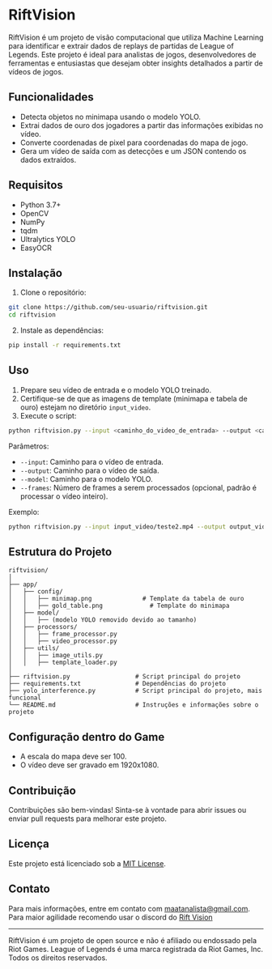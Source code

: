 
# RiftVision

RiftVision é um projeto de visão computacional que utiliza Machine Learning para identificar e extrair dados de replays de partidas de League of Legends. Este projeto é ideal para analistas de jogos, desenvolvedores de ferramentas e entusiastas que desejam obter insights detalhados a partir de vídeos de jogos.

## Funcionalidades

- Detecta objetos no minimapa usando o modelo YOLO.
- Extrai dados de ouro dos jogadores a partir das informações exibidas no vídeo.
- Converte coordenadas de pixel para coordenadas do mapa de jogo.
- Gera um vídeo de saída com as detecções e um JSON contendo os dados extraídos.

## Requisitos

- Python 3.7+
- OpenCV
- NumPy
- tqdm
- Ultralytics YOLO
- EasyOCR

## Instalação

1. Clone o repositório:

```bash
git clone https://github.com/seu-usuario/riftvision.git
cd riftvision
```

2. Instale as dependências:

```bash
pip install -r requirements.txt
```

## Uso

1. Prepare seu vídeo de entrada e o modelo YOLO treinado.
2. Certifique-se de que as imagens de template (minimapa e tabela de ouro) estejam no diretório `input_video`.
3. Execute o script:

```bash
python riftvision.py --input <caminho_do_video_de_entrada> --output <caminho_do_video_de_saida> --model <caminho_do_modelo_yolo> --frames <numero_de_frames>
```

Parâmetros:
- `--input`: Caminho para o vídeo de entrada.
- `--output`: Caminho para o vídeo de saída.
- `--model`: Caminho para o modelo YOLO.
- `--frames`: Número de frames a serem processados (opcional, padrão é processar o vídeo inteiro).

Exemplo:

```bash
python riftvision.py --input input_video/teste2.mp4 --output output_video/result.mp4 --model model/best.pt --frames 1000
```

## Estrutura do Projeto

```
riftvision/
│
├── app/
│   ├── config/
│   │   ├── minimap.png              # Template da tabela de ouro
│   │   ├── gold_table.png             # Template do minimapa
│   ├── model/
│   │   ├── (modelo YOLO removido devido ao tamanho)
│   ├── processors/
│   │   ├── frame_processor.py
│   │   ├── video_processor.py
│   ├── utils/
│   │   ├── image_utils.py
│   │   ├── template_loader.py
│
├── riftvision.py                  # Script principal do projeto
├── requirements.txt               # Dependências do projeto
├── yolo_interference.py           # Script principal do projeto, mais funcional
└── README.md                      # Instruções e informações sobre o projeto
```

## Configuração dentro do Game

- A escala do mapa deve ser 100.
- O vídeo deve ser gravado em 1920x1080.

## Contribuição

Contribuições são bem-vindas! Sinta-se à vontade para abrir issues ou enviar pull requests para melhorar este projeto.

## Licença

Este projeto está licenciado sob a [MIT License](LICENSE).

## Contato

Para mais informações, entre em contato com [maatanalista@gmail.com](mailto:maatanalista@gmail.com). Para maior agilidade recomendo usar o discord do [Rift Vision](https://discord.gg/TqCTsyHF)

---

RiftVision é um projeto de open source e não é afiliado ou endossado pela Riot Games. League of Legends é uma marca registrada da Riot Games, Inc. Todos os direitos reservados.
